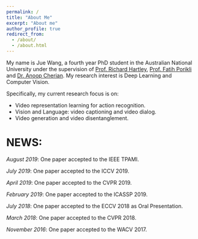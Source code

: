 ```yaml
---
permalink: /
title: "About Me"
excerpt: "About me"
author_profile: true
redirect_from: 
  - /about/
  - /about.html
---
```


My name is Jue Wang, a fourth year PhD student in the Australian National University under  the supervision of [Prof. Richard Hartley](http://users.cecs.anu.edu.au/~hartley/), [Prof. Fatih Porikli](http://www.porikli.com) and [Dr. Anoop Cherian](http://users.cecs.anu.edu.au/~cherian/). My research interest is Deep Learning and Computer Vision. 

Specifically, my current research focus is on:
* Video representation learning for action recognition.
* Vision and Language: video captioning  and video dialog.
* Video generation and video disentanglement.


NEWS:
======
*August 2019*: One paper accepted to the IEEE TPAMI.

*July 2019*: One paper accepted to the ICCV 2019.

*April 2019*: One paper accepted to the CVPR 2019.

*February 2019*: One paper accepted to the ICASSP 2019.

*July 2018*: One paper accepted to the ECCV 2018 as Oral Presentation.

*March 2018*: One paper accepted to the CVPR 2018.

*November 2016*: One paper accepted to the WACV 2017.